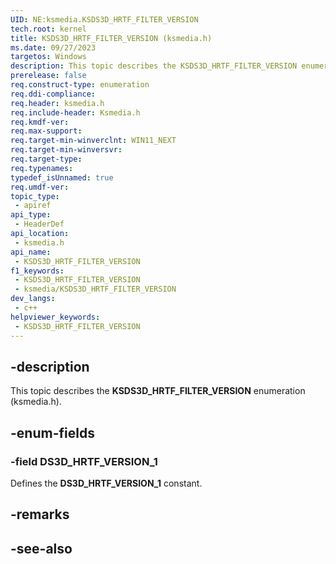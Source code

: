 ```yaml
---
UID: NE:ksmedia.KSDS3D_HRTF_FILTER_VERSION
tech.root: kernel
title: KSDS3D_HRTF_FILTER_VERSION (ksmedia.h)
ms.date: 09/27/2023
targetos: Windows
description: This topic describes the KSDS3D_HRTF_FILTER_VERSION enumeration (ksmedia.h).
prerelease: false
req.construct-type: enumeration
req.ddi-compliance: 
req.header: ksmedia.h
req.include-header: Ksmedia.h
req.kmdf-ver: 
req.max-support: 
req.target-min-winverclnt: WIN11_NEXT
req.target-min-winversvr: 
req.target-type: 
req.typenames: 
typedef_isUnnamed: true
req.umdf-ver: 
topic_type:
 - apiref
api_type:
 - HeaderDef
api_location:
 - ksmedia.h
api_name:
 - KSDS3D_HRTF_FILTER_VERSION
f1_keywords:
 - KSDS3D_HRTF_FILTER_VERSION
 - ksmedia/KSDS3D_HRTF_FILTER_VERSION
dev_langs:
 - c++
helpviewer_keywords:
 - KSDS3D_HRTF_FILTER_VERSION
---
```


## -description

This topic describes the **KSDS3D_HRTF_FILTER_VERSION** enumeration (ksmedia.h).

## -enum-fields

### -field DS3D_HRTF_VERSION_1

Defines the **DS3D_HRTF_VERSION_1** constant.

## -remarks

## -see-also
